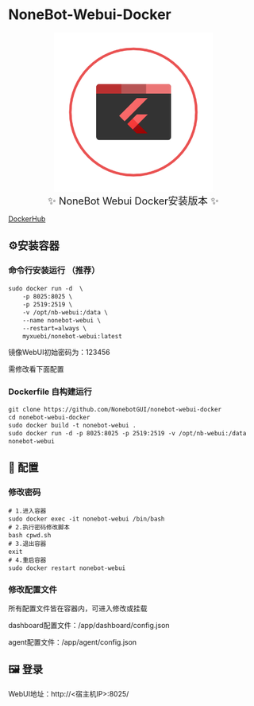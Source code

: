 # NoneBot-Webui-Docker

<div align="center">
  <img src="https://raw.githubusercontent.com/NonebotGUI/nonebot-flutter-webui-dashboard/refs/heads/main/lib/assets/logo.png" alt="nonebot-flutter-gui" width="320" height="320" /><br>
</div>

<div align="center" style="font-size:20px;">
    ✨ NoneBot Webui Docker安装版本 ✨
</div>

[DockerHub](https://hub.docker.com/r/myxuebi/nonebot-webui)

## ⚙️安装容器
### 命令行安装运行 （推荐）
```shell
sudo docker run -d  \
    -p 8025:8025 \
    -p 2519:2519 \
    -v /opt/nb-webui:/data \
    --name nonebot-webui \
    --restart=always \
    myxuebi/nonebot-webui:latest
```
镜像WebUI初始密码为：123456 

需修改看下面配置

### Dockerfile 自构建运行
```shell
git clone https://github.com/NonebotGUI/nonebot-webui-docker
cd nonebot-webui-docker
sudo docker build -t nonebot-webui .
sudo docker run -d -p 8025:8025 -p 2519:2519 -v /opt/nb-webui:/data nonebot-webui
```

## 📑 配置
### 修改密码
```shell
# 1.进入容器
sudo docker exec -it nonebot-webui /bin/bash
# 2.执行密码修改脚本
bash cpwd.sh
# 3.退出容器
exit
# 4.重启容器
sudo docker restart nonebot-webui
```

### 修改配置文件
所有配置文件皆在容器内，可进入修改或挂载 

dashboard配置文件：/app/dashboard/config.json 

agent配置文件：/app/agent/config.json

## 🖼️ 登录
WebUI地址：http://<宿主机IP>:8025/